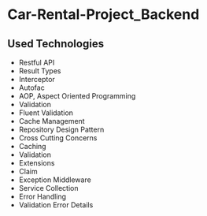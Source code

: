 # Car-Rental-Project_Backend

## Used Technologies
* Restful API
* Result Types
* Interceptor
* Autofac
* AOP, Aspect Oriented Programming
* Validation
* Fluent Validation
* Cache Management
* Repository Design Pattern
* Cross Cutting Concerns
* Caching
* Validation
* Extensions
* Claim
* Exception Middleware
* Service Collection
* Error Handling
* Validation Error Details
